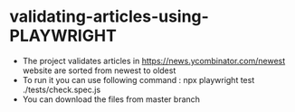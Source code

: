 # validating-articles-using-PLAYWRIGHT
* The project validates articles in https://news.ycombinator.com/newest website are sorted from newest to oldest
* To run it you can use following command : npx playwright test ./tests/check.spec.js
* You can download the files from master branch
  
